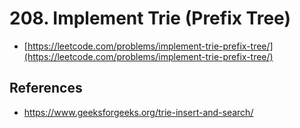 # 208. Implement Trie (Prefix Tree)

- [https://leetcode.com/problems/implement-trie-prefix-tree/](https://leetcode.com/problems/implement-trie-prefix-tree/)

## References

- https://www.geeksforgeeks.org/trie-insert-and-search/
